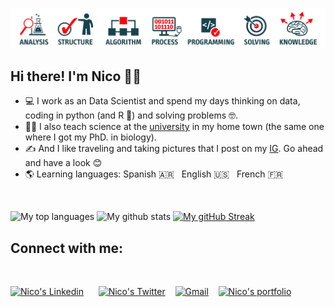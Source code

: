 ![Hero image](https://github.com/ntaxus/myportfolio/blob/main/images/data-science.jpg?raw=true)




## Hi there! I'm Nico 🙋🏾



- 💻 I work as an Data Scientist and spend my days thinking on data, coding in python (and R :blue_heart:) and solving problems :nerd_face:. 
- :man_teacher: I also teach science at the [university](https://www.uns.edu.ar/) in my home town (the same one where I got my PhD. in biology). 
- ✍️ And I like traveling and taking pictures that I post on my [IG](https://www.instagram.com/sir_taxus/). Go ahead and have a look :blush:
- :earth_americas: Learning languages: Spanish :argentina: &nbsp; English :us: &nbsp; French :fr:

<br>

![My top languages](https://github-readme-stats.anuraghazra1.vercel.app/api/top-langs/?username=ntaxus&layout=compact&theme=gotham)
![My github stats](https://github-readme-stats.vercel.app/api?username=ntaxus&show_icons=true&theme=gotham)
[![My gitHub Streak](https://github-readme-streak-stats.herokuapp.com?user=ntaxus&theme=gotham&mode=weekly)](https://git.io/streak-stats)

## Connect with me:

<br>
<p align="left">
<a href="https://www.linkedin.com/in/nicolasccaruso/"><img  alt="Nico's Linkedin"  src="https://cdn-icons-png.flaticon.com/512/145/145807.png" width="50" height="50" /></a>&nbsp; &nbsp; &nbsp;
<a href="https://twitter.com/ntaxus"><img  alt="Nico's Twitter"  src="https://cdn-icons-png.flaticon.com/512/733/733579.png" width="50" height="50" /></a>&nbsp;&nbsp;&nbsp;
<a href="mailto:nccaruso@gmail.com?subject=Hi, there"><img src="https://cdn-icons-png.flaticon.com/512/888/888853.png" width="50" height="50" alt="Gmail"/></a>&nbsp;&nbsp;&nbsp;
<a href="https://google.com"><img  alt="Nico's portfolio"  src="https://cdn-icons-png.flaticon.com/512/3059/3059997.png" width="50" height="50" /></a>
</p>


<!--
[<img align="left" alt="LinkedIn" width="22px" src="https://cdn-icons-png.flaticon.com/512/145/145807.png" />][linkedin] &nbsp; Ask me about data analysis, biology or anything else you found in this repo. 

[<img align="left" alt="Twitter" width="22px" src="https://cdn-icons-png.flaticon.com/512/733/733579.png" />][twitter] &nbsp; You can also find me in Twitter. 

[<img align="left" alt="WebSite" width="22px" src="https://cdn-icons-png.flaticon.com/512/3059/3059997.png" />][twitter] &nbsp; And you can also have a look on my portfolio (which is still under construction) &nbsp; :construction: 

 This section you create this variables that are used above 

[website]: https://google.com
[twitter]: https://twitter.com/ntaxus
[linkedin]: https://www.linkedin.com/in/nicolasccaruso/
-->